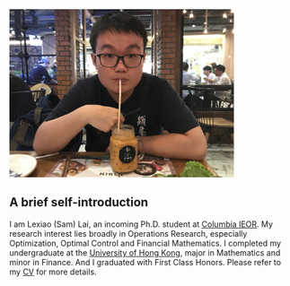 
<img src = "https://github.com/SamLai123/SamLai123.github.io/blob/master/mypic.jpeg" height= "300" alt = "This is me!">

## A brief self-introduction

I am Lexiao (Sam) Lai, an incoming Ph.D. student at [Columbia IEOR](https://ieor.columbia.edu/). My research interest lies broadly in Operations Research, especially Optimization, Optimal Control and Financial Mathematics. I completed my undergraduate at the [University of Hong Kong](https://www.hku.hk/), major in Mathematics and minor in Finance. And I graduated with First Class Honors. Please refer to my [CV](/Lai%20Lexiao_CV%20(Updated%2020190703).pdf) for more details.

